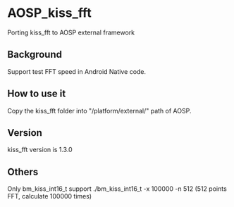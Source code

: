 # AOSP_kiss_fft
Porting kiss_fft to AOSP external framework
## Background
Support test FFT speed in Android Native code.
## How to use it
Copy the kiss_fft folder into "/platform/external/" path of AOSP.
## Version
kiss_fft version is 1.3.0
## Others
Only bm_kiss_int16_t support
./bm_kiss_int16_t -x 100000 -n 512 (512 points FFT, calculate 100000 times)
